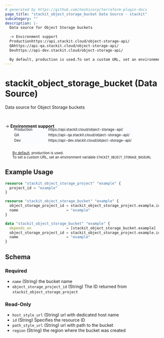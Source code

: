 ```yaml
---
# generated by https://github.com/hashicorp/terraform-plugin-docs
page_title: "stackit_object_storage_bucket Data Source - stackit"
subcategory: ""
description: |-
  Data source for Object Storage buckets
  
  -> Environment support
  Productionhttps://api.stackit.cloud/object-storage-api/
  QAhttps://api-qa.stackit.cloud/object-storage-api/
  Devhttps://api-dev.stackit.cloud/object-storage-api/
  
  By default, production is used.To set a custom URL, set an environment variable STACKITOBJECTSTORAGE_BASEURL
---
```


# stackit_object_storage_bucket (Data Source)

Data source for Object Storage buckets

<br />

-> __Environment support__<br /><table style='border-collapse: separate; border-spacing: 0px; margin-top:-20px; margin-left: 24px; font-size: smaller;'>
<tr><td style='width: 100px; background: #fbfcff; border: none;'>Production</td><td style='background: #fbfcff; border: none;'>https://api.stackit.cloud/object-storage-api/</td></tr>
<tr><td style='background: #fbfcff; border: none;'>QA</td><td style='background: #fbfcff; border: none;'>https://api-qa.stackit.cloud/object-storage-api/</td></tr>
<tr><td style='background: #fbfcff; border: none;'>Dev</td><td style='background: #fbfcff; border: none;'>https://api-dev.stackit.cloud/object-storage-api/</td></tr>
</table><br />
<small style='margin-left: 24px; margin-top: -5px; display: inline-block;'><a href="https://registry.terraform.io/providers/SchwarzIT/stackit/latest/docs#environment">By default</a>, production is used.<br />To set a custom URL, set an environment variable <code>STACKIT_OBJECT_STORAGE_BASEURL</code></small>

## Example Usage

```terraform
resource "stackit_object_storage_project" "example" {
  project_id = "example"
}

resource "stackit_object_storage_bucket" "example" {
  object_storage_project_id = stackit_object_storage_project.example.id
  name                      = "example"
}

data "stackit_object_storage_bucket" "example" {
  depends_on                = [stackit_object_storage_bucket.example]
  object_storage_project_id = stackit_object_storage_project.example.id
  name                      = "example"
}
```

<!-- schema generated by tfplugindocs -->
## Schema

### Required

- `name` (String) the bucket name
- `object_storage_project_id` (String) The ID returned from `stackit_object_storage_project`

### Read-Only

- `host_style_url` (String) url with dedicated host name
- `id` (String) Specifies the resource ID
- `path_style_url` (String) url with path to the bucket
- `region` (String) the region where the bucket was created


